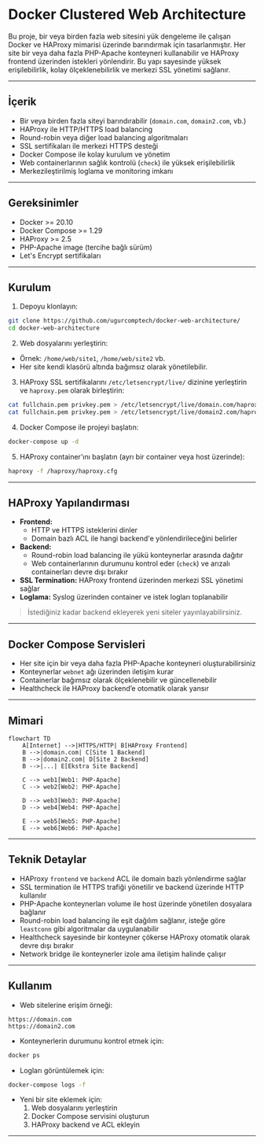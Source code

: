 # Docker Clustered Web Architecture

Bu proje, bir veya birden fazla web sitesini yük dengeleme ile çalışan Docker ve HAProxy mimarisi üzerinde barındırmak için tasarlanmıştır. Her site bir veya daha fazla PHP-Apache konteyneri kullanabilir ve HAProxy frontend üzerinden istekleri yönlendirir. Bu yapı sayesinde yüksek erişilebilirlik, kolay ölçeklenebilirlik ve merkezi SSL yönetimi sağlanır.

---

## İçerik

- Bir veya birden fazla siteyi barındırabilir (`domain.com`, `domain2.com`, vb.)
- HAProxy ile HTTP/HTTPS load balancing
- Round-robin veya diğer load balancing algoritmaları
- SSL sertifikaları ile merkezi HTTPS desteği
- Docker Compose ile kolay kurulum ve yönetim
- Web containerlarının sağlık kontrolü (`check`) ile yüksek erişilebilirlik
- Merkezileştirilmiş loglama ve monitoring imkanı

---

## Gereksinimler

- Docker >= 20.10
- Docker Compose >= 1.29
- HAProxy >= 2.5
- PHP-Apache image (tercihe bağlı sürüm)
- Let's Encrypt sertifikaları

---

## Kurulum

1. Depoyu klonlayın:

```bash
git clone https://github.com/ugurcomptech/docker-web-architecture/
cd docker-web-architecture
```

2. Web dosyalarını yerleştirin:

- Örnek: `/home/web/site1`, `/home/web/site2` vb.
- Her site kendi klasörü altında bağımsız olarak yönetilebilir.

3. HAProxy SSL sertifikalarını `/etc/letsencrypt/live/` dizinine yerleştirin ve `haproxy.pem` olarak birleştirin:

```bash
cat fullchain.pem privkey.pem > /etc/letsencrypt/live/domain.com/haproxy.pem
cat fullchain.pem privkey.pem > /etc/letsencrypt/live/domain2.com/haproxy.pem
```

4. Docker Compose ile projeyi başlatın:

```bash
docker-compose up -d
```

5. HAProxy container'ını başlatın (ayrı bir container veya host üzerinde):

```bash
haproxy -f /haproxy/haproxy.cfg
```

---

## HAProxy Yapılandırması

- **Frontend:**
  - HTTP ve HTTPS isteklerini dinler
  - Domain bazlı ACL ile hangi backend'e yönlendirileceğini belirler
- **Backend:**
  - Round-robin load balancing ile yükü konteynerlar arasında dağıtır
  - Web containerlarının durumunu kontrol eder (`check`) ve arızalı containerları devre dışı bırakır
- **SSL Termination:** HAProxy frontend üzerinden merkezi SSL yönetimi sağlar
- **Loglama:** Syslog üzerinden container ve istek logları toplanabilir

> İstediğiniz kadar backend ekleyerek yeni siteler yayınlayabilirsiniz.

---

## Docker Compose Servisleri

- Her site için bir veya daha fazla PHP-Apache konteyneri oluşturabilirsiniz
- Konteynerlar `webnet` ağı üzerinden iletişim kurar
- Containerlar bağımsız olarak ölçeklenebilir ve güncellenebilir
- Healthcheck ile HAProxy backend’e otomatik olarak yansır

---

## Mimari

```mermaid
flowchart TD
    A[Internet] -->|HTTPS/HTTP| B[HAProxy Frontend]
    B -->|domain.com| C[Site 1 Backend]
    B -->|domain2.com| D[Site 2 Backend]
    B -->|...| E[Ekstra Site Backend]

    C --> web1[Web1: PHP-Apache]
    C --> web2[Web2: PHP-Apache]

    D --> web3[Web3: PHP-Apache]
    D --> web4[Web4: PHP-Apache]

    E --> web5[Web5: PHP-Apache]
    E --> web6[Web6: PHP-Apache]
```

---

## Teknik Detaylar

- HAProxy `frontend` ve `backend` ACL ile domain bazlı yönlendirme sağlar
- SSL termination ile HTTPS trafiği yönetilir ve backend üzerinde HTTP kullanılır
- PHP-Apache konteynerları volume ile host üzerinde yönetilen dosyalara bağlanır
- Round-robin load balancing ile eşit dağılım sağlanır, isteğe göre `leastconn` gibi algoritmalar da uygulanabilir
- Healthcheck sayesinde bir konteyner çökerse HAProxy otomatik olarak devre dışı bırakır
- Network bridge ile konteynerler izole ama iletişim halinde çalışır

---

## Kullanım

- Web sitelerine erişim örneği:

```
https://domain.com
https://domain2.com
```

- Konteynerlerin durumunu kontrol etmek için:

```bash
docker ps
```

- Logları görüntülemek için:

```bash
docker-compose logs -f
```

- Yeni bir site eklemek için:
  1. Web dosyalarını yerleştirin
  2. Docker Compose servisini oluşturun
  3. HAProxy backend ve ACL ekleyin

---


